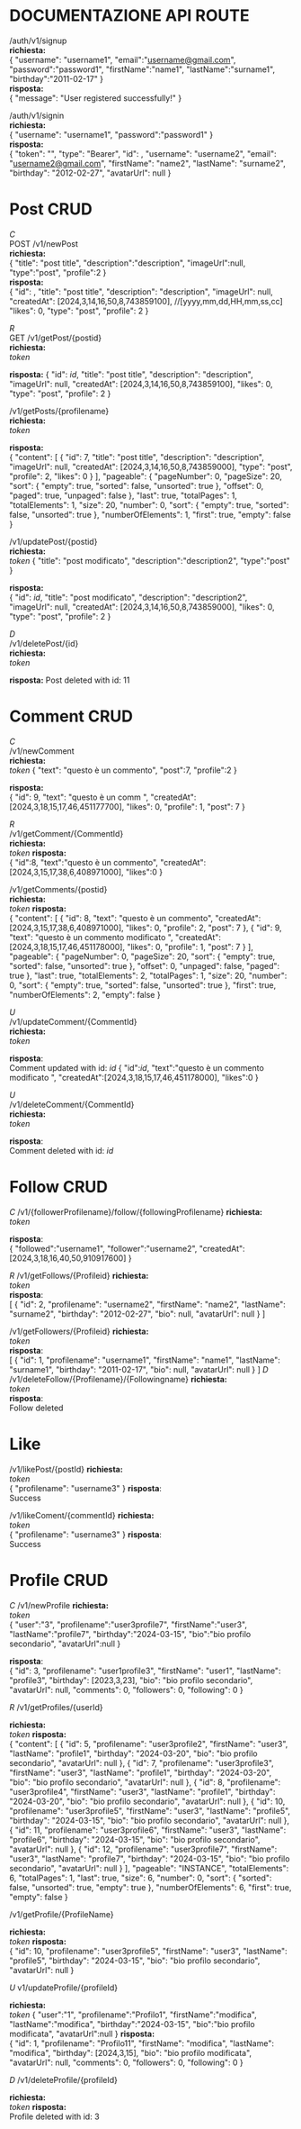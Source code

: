# DOCUMENTAZIONE API ROUTE

/auth/v1/signup <br>
**richiesta:**<br>
{
"username": "username1",
"email":"username@gmail.com",
"password":"password1",
"firstName":"name1",
"lastName":"surname1",
"birthday":"2011-02-17"
}<br>
**risposta:**<br>
{
"message": "User registered successfully!"
}

/auth/v1/signin<br>
**richiesta:**<br>
{
"username": "username1",
"password":"password1"
}<br>
**risposta:**<br>
{
"token": "<token>",
"type": "Bearer",
"id": <id>,
"username": "username2",
"email": "username2@gmail.com",
"firstName": "name2",
"lastName": "surname2",
"birthday": "2012-02-27",
"avatarUrl": null
}

# Post CRUD

_C_<br>
POST
/v1/newPost <br>
**richiesta:** <br>
{
"title": "post title",
"description":"description",
"imageUrl":null,
"type":"post",
"profile":2
}<br>
**risposta:**<br>
{
"id": <id>,
"title": "post title",
"description": "description",
"imageUrl": null,
"createdAt": [2024,3,14,16,50,8,743859100], //[yyyy,mm,dd,HH,mm,ss,cc]
"likes": 0,
"type": "post",
"profile": 2
}

_R_ <br>
GET
/v1/getPost/{postid} <br>
**richiesta:** <br>
_token_

**risposta:**
{
"id": _id_,
"title": "post title",
"description": "description",
"imageUrl": null,
"createdAt": [2024,3,14,16,50,8,743859100],
"likes": 0,
"type": "post",
"profile": 2
}

/v1/getPosts/{profilename} <br>
**richiesta:** <br>
_token_

**risposta:**<br>
{
"content": [
{
"id": 7,
"title": "post title",
"description": "description",
"imageUrl": null,
"createdAt": [2024,3,14,16,50,8,743859000],
"type": "post",
"profile": 2,
"likes": 0
}
],
"pageable": {
"pageNumber": 0,
"pageSize": 20,
"sort": {
"empty": true,
"sorted": false,
"unsorted": true
},
"offset": 0,
"paged": true,
"unpaged": false
},
"last": true,
"totalPages": 1,
"totalElements": 1,
"size": 20,
"number": 0,
"sort": {
"empty": true,
"sorted": false,
"unsorted": true
},
"numberOfElements": 1,
"first": true,
"empty": false
}

/v1/updatePost/{postid} <br>
**richiesta:** <br>
_token_
{
"title": "post modificato",
"description":"description2",
"type":"post"
}

**risposta:**<br>
{
"id": _id_,
"title": "post modificato",
"description": "description2",
"imageUrl": null,
"createdAt": [2024,3,14,16,50,8,743859000],
"likes": 0,
"type": "post",
"profile": 2
}

_D_ <br>
/v1/deletePost/{id} <br>
**richiesta:** <br>
_token_

**risposta:**
Post deleted with id: 11

# Comment CRUD

_C_ <br>
/v1/newComment <br>
**richiesta:** <br>
_token_
{
"text": "questo è un commento",
"post":7,
"profile":2
}

**risposta:** <br>
{
"id": 9,
"text": "questo è un comm ",
"createdAt": [2024,3,18,15,17,46,451177700],
"likes": 0,
"profile": 1,
"post": 7
}

_R_ <br>
/v1/getComment/{CommentId}<br>
**richiesta:** <br>
_token_
**risposta:** <br>
{
"id":8,
"text":"questo è un commento",
"createdAt":[2024,3,15,17,38,6,408971000],
"likes":0
}

/v1/getComments/{postid}<br>
**richiesta:** <br>
_token_
**risposta:** <br>
{
"content": [
{
"id": 8,
"text": "questo è un commento",
"createdAt": [2024,3,15,17,38,6,408971000],
"likes": 0,
"profile": 2,
"post": 7
},
{
"id": 9,
"text": "questo è un commento modificato ",
"createdAt": [2024,3,18,15,17,46,451178000],
"likes": 0,
"profile": 1,
"post": 7
}
],
"pageable": {
"pageNumber": 0,
"pageSize": 20,
"sort": {
"empty": true,
"sorted": false,
"unsorted": true
},
"offset": 0,
"unpaged": false,
"paged": true
},
"last": true,
"totalElements": 2,
"totalPages": 1,
"size": 20,
"number": 0,
"sort": {
"empty": true,
"sorted": false,
"unsorted": true
},
"first": true,
"numberOfElements": 2,
"empty": false
}

_U_ <br>
/v1/updateComment/{CommentId}<br>
**richiesta:** <br>
_token_

**risposta**: <br>
Comment updated with id: _id_
{
"id":_id_,
"text":"questo è un commento modificato ",
"createdAt":[2024,3,18,15,17,46,451178000],
"likes":0
}

_U_ <br>
/v1/deleteComment/{CommentId}<br>
**richiesta:** <br>
_token_

**risposta**: <br>
Comment deleted with id: _id_

# Follow CRUD

_C_
/v1/{followerProfilename}/follow/{followingProfilename}
**richiesta:** <br>
_token_<br>

**risposta**: <br>
{
"followed":"username1",
"follower":"username2",
"createdAt":[2024,3,18,16,40,50,910917600]
}

_R_
/v1/getFollows/{Profileid}
**richiesta:** <br>
_token_<br>
**risposta**: <br>
[
{
"id": 2,
"profilename": "username2",
"firstName": "name2",
"lastName": "surname2",
"birthday": "2012-02-27",
"bio": null,
"avatarUrl": null
}
]

/v1/getFollowers/{Profileid}
**richiesta:** <br>
_token_<br>
**risposta**: <br>
[
{
"id": 1,
"profilename": "username1",
"firstName": "name1",
"lastName": "surname1",
"birthday": "2011-02-17",
"bio": null,
"avatarUrl": null
}
]
_D_
/v1/deleteFollow/{Profilename}/{Followingname}
**richiesta:** <br>
_token_<br>
**risposta**: <br>
Follow deleted

# Like

/v1/likePost/{postId}
**richiesta:** <br>
_token_<br>
{
"profilename": "username3"
}
**risposta**: <br>
Success

/v1/likeComent/{commentId}
**richiesta:** <br>
_token_<br>
{
"profilename": "username3"
}
**risposta**: <br>
Success

# Profile CRUD

_C_
/v1/newProfile
**richiesta:** <br>
_token_<br>
{
"user":"3",
"profilename":"user3profile7",
"firstName":"user3",
"lastName":"profile7",
"birthday":"2024-03-15",
"bio":"bio profilo secondario",
"avatarUrl":null
}

**risposta**: <br>
{
"id": 3,
"profilename": "user1profile3",
"firstName": "user1",
"lastName": "profile3",
"birthday": [2023,3,23],
"bio": "bio profilo secondario",
"avatarUrl": null,
"comments": 0,
"followers": 0,
"following": 0
}

_R_
/v1/getProfiles/{userId}

**richiesta:**<br>
_token_
**risposta:** <br>
{
"content": [
{
"id": 5,
"profilename": "user3profile2",
"firstName": "user3",
"lastName": "profile1",
"birthday": "2024-03-20",
"bio": "bio profilo secondario",
"avatarUrl": null
},
{
"id": 7,
"profilename": "user3profile3",
"firstName": "user3",
"lastName": "profile1",
"birthday": "2024-03-20",
"bio": "bio profilo secondario",
"avatarUrl": null
},
{
"id": 8,
"profilename": "user3profile4",
"firstName": "user3",
"lastName": "profile1",
"birthday": "2024-03-20",
"bio": "bio profilo secondario",
"avatarUrl": null
},
{
"id": 10,
"profilename": "user3profile5",
"firstName": "user3",
"lastName": "profile5",
"birthday": "2024-03-15",
"bio": "bio profilo secondario",
"avatarUrl": null
},
{
"id": 11,
"profilename": "user3profile6",
"firstName": "user3",
"lastName": "profile6",
"birthday": "2024-03-15",
"bio": "bio profilo secondario",
"avatarUrl": null
},
{
"id": 12,
"profilename": "user3profile7",
"firstName": "user3",
"lastName": "profile7",
"birthday": "2024-03-15",
"bio": "bio profilo secondario",
"avatarUrl": null
}
],
"pageable": "INSTANCE",
"totalElements": 6,
"totalPages": 1,
"last": true,
"size": 6,
"number": 0,
"sort": {
"sorted": false,
"unsorted": true,
"empty": true
},
"numberOfElements": 6,
"first": true,
"empty": false
}

/v1/getProfile/{ProfileName}

**richiesta:**<br>
_token_
**risposta:** <br>
{
"id": 10,
"profilename": "user3profile5",
"firstName": "user3",
"lastName": "profile5",
"birthday": "2024-03-15",
"bio": "bio profilo secondario",
"avatarUrl": null
}

_U_
v1/updateProfile/{profileId}

**richiesta:**<br>
_token_
{
"user":"1",
"profilename":"Profilo1",
"firstName":"modifica",
"lastName":"modifica",
"birthday":"2024-03-15",
"bio":"bio profilo modificata",
"avatarUrl":null
}
**risposta:** <br>
{
"id": 1,
"profilename": "Profilo11",
"firstName": "modifica",
"lastName": "modifica",
"birthday": [2024,3,15],
"bio": "bio profilo modificata",
"avatarUrl": null,
"comments": 0,
"followers": 0,
"following": 0
}

_D_
/v1/deleteProfile/{profileId}

**richiesta:** <br>
_token_
**risposta:** <br>
Profile deleted with id: 3
